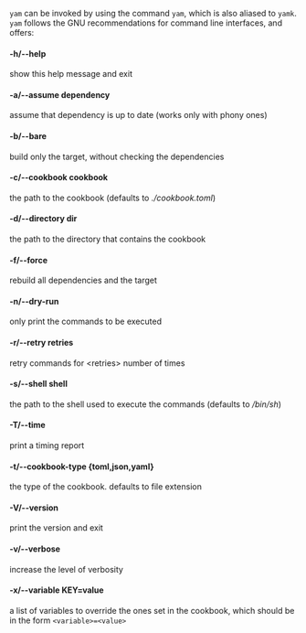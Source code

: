 `yam` can be invoked by using the command `yam`, which is also aliased to `yamk`.
`yam` follows the GNU recommendations for command line interfaces, and offers:

#### -h/--help

show this help message and exit

#### -a/--assume dependency

assume that dependency is up to date (works only with phony ones)

#### -b/--bare

build only the target, without checking the dependencies

#### -c/--cookbook cookbook

the path to the cookbook (defaults to *./cookbook.toml*)

#### -d/--directory dir

the path to the directory that contains the cookbook

#### -f/--force

rebuild all dependencies and the target

#### -n/--dry-run

only print the commands to be executed

#### -r/--retry retries

retry commands for \<retries\> number of times

#### -s/--shell shell

the path to the shell used to execute the commands (defaults to */bin/sh*)

#### -T/--time

print a timing report

#### -t/--cookbook-type {toml,json,yaml}

the type of the cookbook. defaults to file extension

#### -V/--version

print the version and exit

#### -v/--verbose

increase the level of verbosity

#### -x/--variable KEY=value

a list of variables to override the ones set in the cookbook, which should be in the form `<variable>=<value>`
